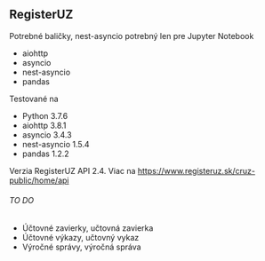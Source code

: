 ## RegisterUZ 
Potrebné baličky, nest-asyncio potrebný len pre Jupyter Notebook
- aiohttp
- asyncio
- nest-asyncio
- pandas


Testované na
- Python 3.7.6
- aiohttp                            3.8.1            
- asyncio                            3.4.3     
- nest-asyncio                       1.5.4
- pandas                             1.2.2

Verzia RegisterUZ API 2.4. Viac na 
https://www.registeruz.sk/cruz-public/home/api


###### TO DO
- Účtovné zavierky, učtovná zavierka
- Účtovné výkazy, učtovný vykaz
- Výročné správy, výročná správa